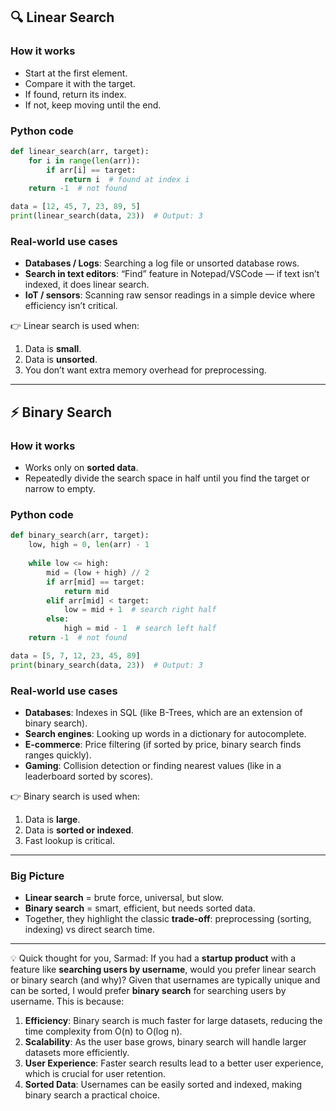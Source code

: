 ## 🔍 Linear Search

### How it works

* Start at the first element.
* Compare it with the target.
* If found, return its index.
* If not, keep moving until the end.

### Python code

```python
def linear_search(arr, target):
    for i in range(len(arr)):
        if arr[i] == target:
            return i  # found at index i
    return -1  # not found

data = [12, 45, 7, 23, 89, 5]
print(linear_search(data, 23))  # Output: 3
```

### Real-world use cases

* **Databases / Logs**: Searching a log file or unsorted database rows.
* **Search in text editors**: “Find” feature in Notepad/VSCode — if text isn’t indexed, it does linear search.
* **IoT / sensors**: Scanning raw sensor readings in a simple device where efficiency isn’t critical.

👉 Linear search is used when:

1. Data is **small**.
2. Data is **unsorted**.
3. You don’t want extra memory overhead for preprocessing.

---

## ⚡ Binary Search

### How it works

* Works only on **sorted data**.
* Repeatedly divide the search space in half until you find the target or narrow to empty.

### Python code

```python
def binary_search(arr, target):
    low, high = 0, len(arr) - 1
    
    while low <= high:
        mid = (low + high) // 2
        if arr[mid] == target:
            return mid
        elif arr[mid] < target:
            low = mid + 1  # search right half
        else:
            high = mid - 1  # search left half
    return -1  # not found

data = [5, 7, 12, 23, 45, 89]
print(binary_search(data, 23))  # Output: 3
```

### Real-world use cases

* **Databases**: Indexes in SQL (like B-Trees, which are an extension of binary search).
* **Search engines**: Looking up words in a dictionary for autocomplete.
* **E-commerce**: Price filtering (if sorted by price, binary search finds ranges quickly).
* **Gaming**: Collision detection or finding nearest values (like in a leaderboard sorted by scores).

👉 Binary search is used when:

1. Data is **large**.
2. Data is **sorted or indexed**.
3. Fast lookup is critical.

---

### Big Picture

* **Linear search** = brute force, universal, but slow.
* **Binary search** = smart, efficient, but needs sorted data.
* Together, they highlight the classic **trade-off**: preprocessing (sorting, indexing) vs direct search time.

---

💡 Quick thought for you, Sarmad:
If you had a **startup product** with a feature like **searching users by username**, would you prefer linear search or binary search (and why)?
Given that usernames are typically unique and can be sorted, I would prefer **binary search** for searching users by username. This is because:
1. **Efficiency**: Binary search is much faster for large datasets, reducing the time complexity from O(n) to O(log n).
2. **Scalability**: As the user base grows, binary search will handle larger datasets more efficiently.
3. **User Experience**: Faster search results lead to a better user experience, which is crucial for user retention.
4. **Sorted Data**: Usernames can be easily sorted and indexed, making binary search a practical choice.